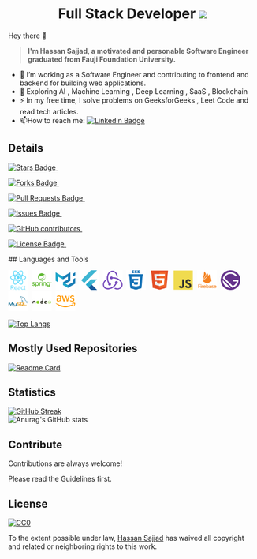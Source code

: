 <h1  align="center">Full Stack Developer  <a  href="https://twitter.com/@hassan032001">
<img src="https://img.icons8.com/external-tal-revivo-color-tal-revivo/24/null/external-twitter-an-american-online-news-and-social-networking-service-logo-color-tal-revivo.png" />
</a></h1>

Hey there 👋



> **I'm Hassan Sajjad, a motivated and personable Software Engineer graduated from Fauji Foundation University.**


- :telescope: I’m working as a Software Engineer and contributing to frontend and backend for building web applications.
- :seedling: Exploring  AI , Machine Learning , Deep Learning , SaaS , Blockchain
- :zap: In my free time, I solve problems on GeeksforGeeks , Leet Code and read tech articles.
- :mailbox:How to reach me: [![Linkedin Badge](https://img.shields.io/badge/-LinkedIN-blue?style=plastic&logo=Linkedin&logoColor=white)](https://www.linkedin.com/in/hassan-s-881607224/)




## Details
<div>
<a  href="https://github.com">
<img  src="https://img.shields.io/github/stars/abhisheknaiidu/awesome-github-profile-readme"  alt="Stars Badge"/>&nbsp;
</a>

<a  href="https://github.com"><img  src="https://img.shields.io/github/forks/abhisheknaiidu/awesome-github-profile-readme"  alt="Forks Badge"/>&nbsp;
</a>

<a  href="https://github.com"><img  src="https://img.shields.io/github/issues-pr/abhisheknaiidu/awesome-github-profile-readme"  alt="Pull Requests Badge"/>&nbsp;
</a>

<a  href="https://github.com"><img  src="https://img.shields.io/github/issues/abhisheknaiidu/awesome-github-profile-readme"  alt="Issues Badge"/>&nbsp;
</a>

<a  href="https://github.com"><img  alt="GitHub contributors"  src="https://img.shields.io/github/contributors/abhisheknaiidu/awesome-github-profile-readme?color=2b9348">&nbsp;
</a>

<a  href="https://github.com"><img  src="https://img.shields.io/github/license/abhisheknaiidu/awesome-github-profile-readme?color=2b9348"  alt="License Badge"/>&nbsp;
</a>
</div>
## Languages and Tools
<br/>
<div>

  <img src="https://github.com/devicons/devicon/blob/master/icons/react/react-original-wordmark.svg" title="React" alt="React" width="40" height="40"/>&nbsp;
  <img src="https://github.com/devicons/devicon/blob/master/icons/spring/spring-original-wordmark.svg" title="Spring" alt="Spring" width="40" height="40"/>&nbsp;
  <img src="https://github.com/devicons/devicon/blob/master/icons/materialui/materialui-original.svg" title="Material UI" alt="Material UI" width="40" height="40"/>&nbsp;
  <img src="https://github.com/devicons/devicon/blob/master/icons/flutter/flutter-original.svg" title="Flutter" alt="Flutter" width="40" height="40"/>&nbsp;
  <img src="https://github.com/devicons/devicon/blob/master/icons/redux/redux-original.svg" title="Redux" alt="Redux " width="40" height="40"/>&nbsp;
  <img src="https://github.com/devicons/devicon/blob/master/icons/css3/css3-plain-wordmark.svg"  title="CSS3" alt="CSS" width="40" height="40"/>&nbsp;
  <img src="https://github.com/devicons/devicon/blob/master/icons/html5/html5-original.svg" title="HTML5" alt="HTML" width="40" height="40"/>&nbsp;
  <img src="https://github.com/devicons/devicon/blob/master/icons/javascript/javascript-original.svg" title="JavaScript" alt="JavaScript" width="40" height="40"/>&nbsp;
  <img src="https://github.com/devicons/devicon/blob/master/icons/firebase/firebase-plain-wordmark.svg" title="Firebase" alt="Firebase" width="40" height="40"/>&nbsp;
  <img src="https://github.com/devicons/devicon/blob/master/icons/gatsby/gatsby-original.svg" title="Gatsby"  alt="Gatsby" width="40" height="40"/>&nbsp;
  <img src="https://github.com/devicons/devicon/blob/master/icons/mysql/mysql-original-wordmark.svg" title="MySQL"  alt="MySQL" width="40" height="40"/>&nbsp;
  <img src="https://github.com/devicons/devicon/blob/master/icons/nodejs/nodejs-original-wordmark.svg" title="NodeJS" alt="NodeJS" width="40" height="40"/>&nbsp;
  <img src="https://github.com/devicons/devicon/blob/master/icons/amazonwebservices/amazonwebservices-plain-wordmark.svg" title="AWS" alt="AWS" width="40" height="40"/>&nbsp;

</div>

[![Top Langs](https://github-readme-stats.vercel.app/api/top-langs/?username=anuraghazra&layout=compact)](https://github.com/anuraghazra/github-readme-stats)
<br/>
## Mostly Used Repositories

[![Readme Card](https://github-readme-stats.vercel.app/api/pin/?username=hassansajjad123&repo=SaloonApp&show_owner=true)](https://github.com/anuraghazra/hassan)


## Statistics

[![GitHub Streak](https://github-readme-streak-stats.herokuapp.com?user=hassansajjad123&theme=radical)](https://git.io/streak-stats)
<br/>
![Anurag's GitHub stats](https://github-readme-stats.vercel.app/api?username=Hassansajjad&show_icons=true&theme=dracula)



## Contribute

  

Contributions are always welcome!

Please read the Guidelines first.



## License

  

[![CC0](https://licensebuttons.net/p/zero/1.0/88x31.png)](https://creativecommons.org)

  

To the extent possible under law, [Hassan Sajjad](https://www.linkedin.com/in/hassan-s-881607224/) has waived all copyright and related or neighboring rights to this work.
